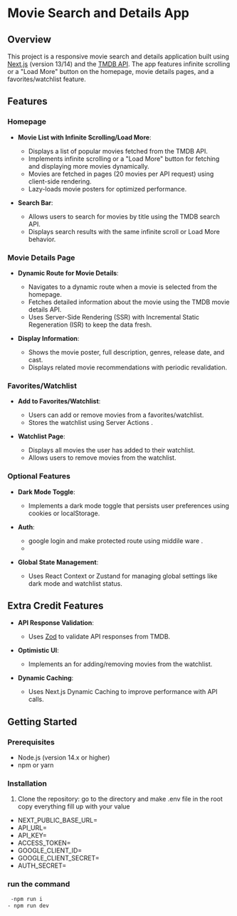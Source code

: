 # Movie Search and Details App

## Overview

This project is a responsive movie search and details application built using [Next.js](https://nextjs.org/) (version 13/14) and the [TMDB API](https://developers.themoviedb.org/3). The app features infinite scrolling or a "Load More" button on the homepage, movie details pages, and a favorites/watchlist feature.

## Features

### Homepage
- **Movie List with Infinite Scrolling/Load More**: 
  - Displays a list of popular movies fetched from the TMDB API.
  - Implements infinite scrolling or a "Load More" button for fetching and displaying more movies dynamically.
  - Movies are fetched in pages (20 movies per API request) using client-side rendering.
  - Lazy-loads movie posters for optimized performance.

- **Search Bar**: 
  - Allows users to search for movies by title using the TMDB search API.
  - Displays search results with the same infinite scroll or Load More behavior.

### Movie Details Page
- **Dynamic Route for Movie Details**: 
  - Navigates to a dynamic route when a movie is selected from the homepage.
  - Fetches detailed information about the movie using the TMDB movie details API.
  - Uses Server-Side Rendering (SSR) with Incremental Static Regeneration (ISR) to keep the data fresh.

- **Display Information**: 
  - Shows the movie poster, full description, genres, release date, and cast.
  - Displays related movie recommendations with periodic revalidation.

### Favorites/Watchlist
- **Add to Favorites/Watchlist**: 
  - Users can add or remove movies from a favorites/watchlist.
  - Stores the watchlist using Server Actions .

- **Watchlist Page**: 
  - Displays all movies the user has added to their watchlist.
  - Allows users to remove movies from the watchlist.

### Optional Features
- **Dark Mode Toggle**: 
  - Implements a dark mode toggle that persists user preferences using cookies or localStorage.


- **Auth**: 
  - google login and make protected route using middile ware .
  - 
- **Global State Management**: 
  - Uses React Context or Zustand for managing global settings like dark mode and watchlist status.

## Extra Credit Features
- **API Response Validation**: 
  - Uses [Zod](https://zod.dev/) to validate API responses from TMDB.

- **Optimistic UI**: 
  - Implements an  for adding/removing movies from the watchlist.

- **Dynamic Caching**: 
  - Uses Next.js Dynamic Caching to improve performance with API calls.

## Getting Started

### Prerequisites
- Node.js (version 14.x or higher)
- npm or yarn

### Installation
1. Clone the repository: go to the directory and make .env file in the root copy everything fill up with your value
  - NEXT_PUBLIC_BASE_URL=
  - API_URL=
  - API_KEY=
  - ACCESS_TOKEN=
  - GOOGLE_CLIENT_ID=
  - GOOGLE_CLIENT_SECRET=
  - AUTH_SECRET=


### run the command
  
   ```bash
    -npm run i
   - npm run dev

